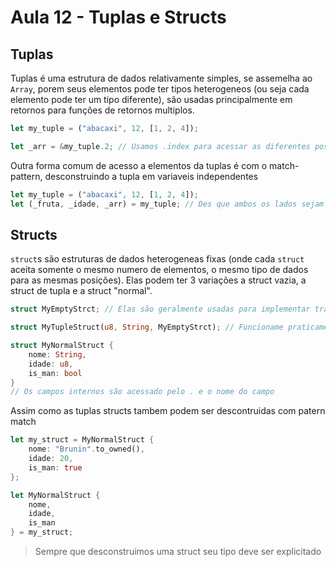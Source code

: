 # Aula 12 - Tuplas e Structs

## Tuplas
Tuplas é uma estrutura de dados relativamente simples, se assemelha ao `Array`, porem seus elementos pode ter tipos heterogeneos (ou seja cada elemento pode ter um tipo diferente), são usadas principalmente em retornos para funções de retornos multiplos.

```rs
let my_tuple = ("abacaxi", 12, [1, 2, 4]);

let _arr = &my_tuple.2; // Usamos .index para acessar as diferentes posições da tupla
```

Outra forma comum de acesso a elementos da tuplas é com o match-pattern, desconstruindo a tupla em variaveis independentes

```rs
let my_tuple = ("abacaxi", 12, [1, 2, 4]);
let (_fruta, _idade, _arr) = my_tuple; // Des que ambos os lados sejam equivalentes o patern match permitirá a atribuição
```

## Structs
`struct`s são estruturas de dados heterogeneas fixas (onde cada `struct` aceita somente o mesmo numero de elementos, o mesmo tipo de dados para as mesmas posições). Elas podem ter 3 variações a struct vazia, a struct de tupla e a struct "normal".

```rs
struct MyEmptyStrct; // Elas são geralmente usadas para implementar traits ou serem usadas como tipo Vazio

struct MyTupleStruct(u8, String, MyEmptyStrct); // Funcioname praticamente como uma tupla porem podendo ter permissoes (falaremos mais sobre isso na aula de Modulos)

struct MyNormalStruct {
    nome: String,
    idade: u8,
    is_man: bool
}
// Os campos internos são acessado pelo . e o nome do campo
```

Assim como as tuplas structs tambem podem ser descontruidas com patern match

```rs
let my_struct = MyNormalStruct {
    nome: "Brunin".to_owned(),
    idade: 20,
    is_man: true
};

let MyNormalStruct {
    nome,
    idade,
    is_man
} = my_struct;
```
> Sempre que desconstruimos uma struct seu tipo deve ser explicitado

